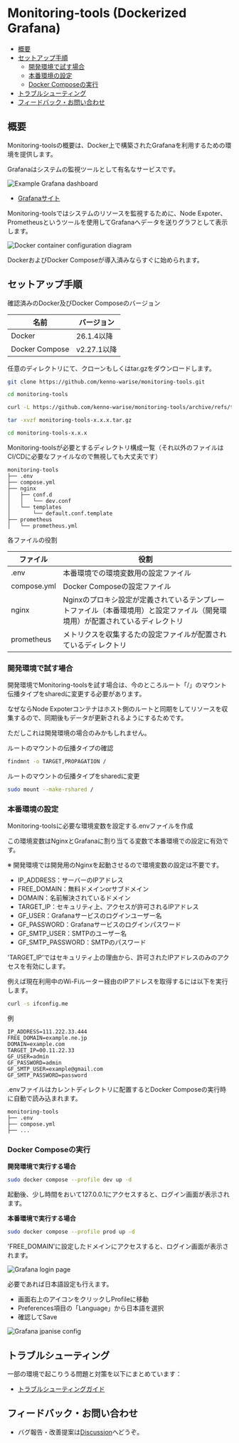 # Monitoring-tools (Dockerized Grafana)

- [概要](#概要)
- [セットアップ手順](#セットアップ手順)
  - [開発環境で試す場合](#開発環境で試す場合)
  - [本番環境の設定](#本番環境の設定)
  - [Docker Composeの実行](#docker-composeの実行)
- [トラブルシューティング](#トラブルシューティング)
- [フィードバック・お問い合わせ](#フィードバックお問い合わせ)

## 概要

Monitoring-toolsの概要は、Docker上で構築されたGrafanaを利用するための環境を提供します。

Grafanaはシステムの監視ツールとして有名なサービスです。

![Example Grafana dashboard](docs/img/grafana_dashboard.jpg)

- [Grafanaサイト](https://grafana.com/ja/)

Monitoring-toolsではシステムのリソースを監視するために、Node Expoter、Prometheusというツールを使用してGrafanaへデータを送りグラフとして表示します。

![Docker container configuration diagram](docs/img/container_diagram.png)

DockerおよびDocker Composeが導入済みならすぐに始められます。

## セットアップ手順

確認済みのDocker及びDocker Composeのバージョン

|名前|バージョン|
|----|----|
|Docker|26.1.4以降|
|Docker Compose|v2.27.1以降|

任意のディレクトリにて、クローンもしくはtar.gzをダウンロードします。

```bash
git clone https://github.com/kenno-warise/monitoring-tools.git

cd monitoring-tools
```

```bash
curl -L https://github.com/kenno-warise/monitoring-tools/archive/refs/tags/vx.x.x.tar.gz

tar -xvzf monitoring-tools-x.x.x.tar.gz

cd monitoring-tools-x.x.x
```

Monitoring-toolsが必要とするディレクトリ構成一覧（それ以外のファイルはCI/CDに必要なファイルなので無視しても大丈夫です）

```
monitoring-tools
├── .env
├── compose.yml
├── nginx
│   ├── conf.d
│   │   └── dev.conf
│   └── templates
│       └── default.conf.template
├── prometheus
│   └── prometheus.yml
```

各ファイルの役割

|ファイル|役割|
|----|----|
|.env |本番環境での環境変数用の設定ファイル |
|compose.yml |Docker Composeの設定ファイル |
|nginx |Nginxのプロキシ設定が定義されているテンプレートファイル（本番環境用）と設定ファイル（開発環境用）が配置されているディレクトリ|
|prometheus |メトリクスを収集するたの設定ファイルが配置されているディレクトリ|

### 開発環境で試す場合

開発環境でMonitoring-toolsを試す場合は、今のところルート「/」のマウント伝播タイプをsharedに変更する必要があります。

なぜならNode Expoterコンテナはホスト側のルートと同期をしてリソースを収集するので、同期後もデータが更新されるようにするためです。

ただしこれは開発環境の場合のみかもしれません。

ルートのマウントの伝播タイプの確認
```bash
findmnt -o TARGET,PROPAGATION /
```

ルートのマウントの伝播タイプをsharedに変更
```bash
sudo mount --make-rshared /
```

### 本番環境の設定

Monitoring-toolsに必要な環境変数を設定する.envファイルを作成

この環境変数はNginxとGrafanaに割り当てる変数で本番環境での設定に有効です。



※ 開発環境では開発用のNginxを起動させるので環境変数の設定は不要です。

- IP_ADDRESS：サーバーのIPアドレス
- FREE_DOMAIN：無料ドメインorサブドメイン
- DOMAIN：名前解決されているドメイン
- TARGET_IP：セキュリティ上、アクセスが許可されるIPアドレス
- GF_USER：Grafanaサービスのログインユーザー名
- GF_PASSWORD：Grafanaサービスのログインパスワード
- GF_SMTP_USER：SMTPのユーザー名
- GF_SMTP_PASSWORD：SMTPのパスワード

'TARGET_IP'ではセキュリティ上の理由から、許可されたIPアドレスのみのアクセスを有効にします。

例えば現在利用中のWi-Fiルーター経由のIPアドレスを取得するには以下を実行します。

```bash
curl -s ifconfig.me
```

例

```
IP_ADDRESS=111.222.33.444
FREE_DOMAIN=example.ne.jp
DOMAIN=example.com
TARGET_IP=00.11.22.33
GF_USER=admin
GF_PASSWORD=admin
GF_SMTP_USER=example@gmail.com
GF_SMTP_PASSWORD=password
```

.envファイルはカレントディレクトリに配置するとDocker Composeの実行時に自動で読み込まれます。


```
monitoring-tools
├── .env
├── compose.yml
├── ...
```

### Docker Composeの実行

**開発環境で実行する場合**

```bash
sudo docker compose --profile dev up -d
```

起動後、少し時間をおいて127.0.0.1にアクセスすると、ログイン画面が表示されます。

**本番環境で実行する場合**

```bash
sudo docker compose --profile prod up -d
```

'FREE_DOMAIN'に設定したドメインにアクセスすると、ログイン画面が表示されます。

![Grafana login page](docs/img/grafana_login.jpg)

必要であれば日本語設定も行えます。

- 画面右上のアイコンをクリックしProfileに移動
- Preferences項目の「Language」から日本語を選択
- 確認してSave

![Grafana jpanise config](docs/img/grafana_jp_config.jpg)

## トラブルシューティング

一部の環境で起こりうる問題と対策を以下にまとめています：

- [トラブルシューティングガイド](docs/troubleshooting.md)

## フィードバック・お問い合わせ

- バグ報告・改善提案は[Discussion](https://github.com/kenno-warise/monitoring-tools/discussions/56)へどうぞ。
